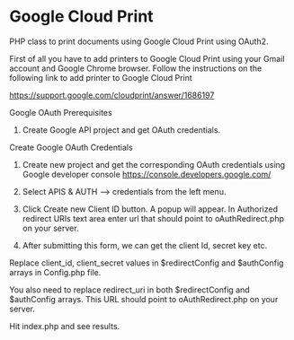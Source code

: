 Google Cloud Print
======================

PHP class to print documents using Google Cloud Print using OAuth2.

First of all you have to add printers to Google Cloud Print 
using your Gmail account and Google Chrome browser. Follow the
instructions on the following link to add printer to Google Cloud Print

https://support.google.com/cloudprint/answer/1686197

Google OAuth Prerequisites

1) Create Google API project and get OAuth credentials.

Create Google OAuth Credentials

1) Create new project and get the corresponding OAuth credentials using Google developer console
https://console.developers.google.com/

2) Select APIS & AUTH –> credentials from the left menu.

3) Click Create new Client ID button. A popup will appear. In Authorized redirect URIs text area enter url that should point to oAuthRedirect.php on your server.

4) After submitting this form, we can get the client Id, secret key etc.

Replace client_id, client_secret values in $redirectConfig and $authConfig arrays in Config.php file.

You also need to replace redirect_uri in both $redirectConfig and $authConfig arrays. This URL should
point to oAuthRedirect.php on your server.

Hit index.php and see results.
